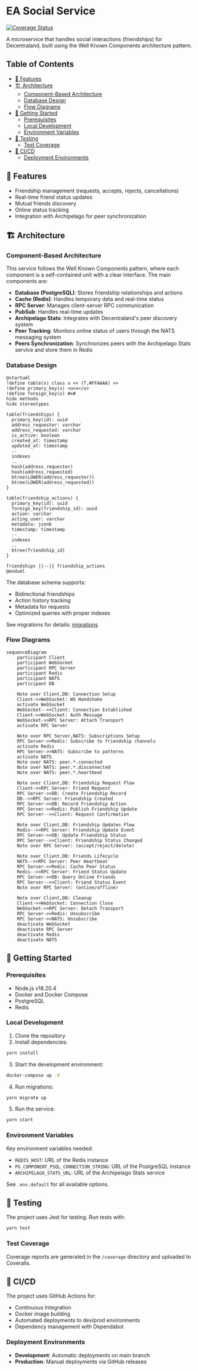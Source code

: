# EA Social Service

[![Coverage Status](https://coveralls.io/repos/github/decentraland/social-service-ea/badge.svg)](https://coveralls.io/github/decentraland/social-service-ea)

A microservice that handles social interactions (friendships) for Decentraland, built using the Well Known Components architecture pattern.

## Table of Contents

- [🌟 Features](#-features)
- [🏗 Architecture](#-architecture)
  - [Component-Based Architecture](#component-based-architecture)
  - [Database Design](#database-design)
  - [Flow Diagrams](#flow-diagrams)
- [🚀 Getting Started](#-getting-started)
  - [Prerequisites](#prerequisites)
  - [Local Development](#local-development)
  - [Environment Variables](#environment-variables)
- [🧪 Testing](#-testing)
  - [Test Coverage](#test-coverage)
- [🔄 CI/CD](#-ci/cd)
  - [Deployment Environments](#deployment-environments)

## 🌟 Features

- Friendship management (requests, accepts, rejects, cancellations)
- Real-time friend status updates
- Mutual friends discovery
- Online status tracking
- Integration with Archipelago for peer synchronization

## 🏗 Architecture

### Component-Based Architecture

This service follows the Well Known Components pattern, where each component is a self-contained unit with a clear interface. The main components are:

- **Database (PostgreSQL)**: Stores friendship relationships and actions
- **Cache (Redis)**: Handles temporary data and real-time status
- **RPC Server**: Manages client-server RPC communication
- **PubSub**: Handles real-time updates
- **Archipelago Stats**: Integrates with Decentraland's peer discovery system
- **Peer Tracking**: Monitors online status of users through the NATS messaging system
- **Peers Synchronization**: Synchronizes peers with the Archipelago Stats service and store them in Redis

### Database Design

```plantuml
@startuml
!define table(x) class x << (T,#FFAAAA) >>
!define primary_key(x) <u>x</u>
!define foreign_key(x) #x#
hide methods
hide stereotypes

table(friendships) {
  primary_key(id): uuid
  address_requester: varchar
  address_requested: varchar
  is_active: boolean
  created_at: timestamp
  updated_at: timestamp
  --
  indexes
  ..
  hash(address_requester)
  hash(address_requested)
  btree(LOWER(address_requester))
  btree(LOWER(address_requested))
}

table(friendship_actions) {
  primary_key(id): uuid
  foreign_key(friendship_id): uuid
  action: varchar
  acting_user: varchar
  metadata: jsonb
  timestamp: timestamp
  --
  indexes
  ..
  btree(friendship_id)
}

friendships ||--|{ friendship_actions
@enduml
```

The database schema supports:

- Bidirectional friendships
- Action history tracking
- Metadata for requests
- Optimized queries with proper indexes

See migrations for details: [migrations](./src/migrations)

### Flow Diagrams

```mermaid
sequenceDiagram
    participant Client
    participant WebSocket
    participant RPC Server
    participant Redis
    participant NATS
    participant DB

    Note over Client,DB: Connection Setup
    Client->>WebSocket: WS Handshake
    activate WebSocket
    WebSocket-->>Client: Connection Established
    Client->>WebSocket: Auth Message
    WebSocket->>RPC Server: Attach Transport
    activate RPC Server

    Note over RPC Server,NATS: Subscriptions Setup
    RPC Server->>Redis: Subscribe to friendship channels
    activate Redis
    RPC Server->>NATS: Subscribe to patterns
    activate NATS
    Note over NATS: peer.*.connected
    Note over NATS: peer.*.disconnected
    Note over NATS: peer.*.heartbeat

    Note over Client,DB: Friendship Request Flow
    Client->>RPC Server: Friend Request
    RPC Server->>DB: Create Friendship Record
    DB-->>RPC Server: Friendship Created
    RPC Server->>DB: Record Friendship Action
    RPC Server->>Redis: Publish Friendship Update
    RPC Server-->>Client: Request Confirmation

    Note over Client,DB: Friendship Updates Flow
    Redis-->>RPC Server: Friendship Update Event
    RPC Server->>DB: Update Friendship Status
    RPC Server-->>Client: Friendship Status Changed
    Note over RPC Server: (accept/reject/delete)

    Note over Client,DB: Friends Lifecycle
    NATS-->>RPC Server: Peer Heartbeat
    RPC Server->>Redis: Cache Peer Status
    Redis-->>RPC Server: Friend Status Update
    RPC Server->>DB: Query Online Friends
    RPC Server-->>Client: Friend Status Event
    Note over RPC Server: (online/offline)

    Note over Client,DB: Cleanup
    Client->>WebSocket: Connection Close
    WebSocket->>RPC Server: Detach Transport
    RPC Server->>Redis: Unsubscribe
    RPC Server->>NATS: Unsubscribe
    deactivate WebSocket
    deactivate RPC Server
    deactivate Redis
    deactivate NATS
```

## 🚀 Getting Started

### Prerequisites

- Node.js v18.20.4
- Docker and Docker Compose
- PostgreSQL
- Redis

### Local Development

1. Clone the repository
2. Install dependencies:

```bash
yarn install
```

3. Start the development environment:

```bash
docker-compose up -d
```

4. Run migrations:

```bash
yarn migrate up
```

5. Run the service:

```bash
yarn start
```

### Environment Variables

Key environment variables needed:

- `REDIS_HOST`: URL of the Redis instance
- `PG_COMPONENT_PSQL_CONNECTION_STRING`: URL of the PostgreSQL instance
- `ARCHIPELAGO_STATS_URL`: URL of the Archipelago Stats service

See `.env.default` for all available options.

## 🧪 Testing

The project uses Jest for testing. Run tests with:

```bash
yarn test
```

### Test Coverage

Coverage reports are generated in the `/coverage` directory and uploaded to Coveralls.

## 🔄 CI/CD

The project uses GitHub Actions for:

- Continuous Integration
- Docker image building
- Automated deployments to dev/prod environments
- Dependency management with Dependabot

### Deployment Environments

- **Development**: Automatic deployments on main branch
- **Production**: Manual deployments via GitHub releases
